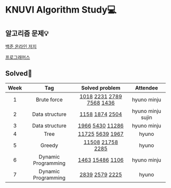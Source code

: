 # KNUVI Algorithm Study💻

## 알고리즘 문제💡

[백준 온라인 저지](https://www.acmicpc.net)

[프로그래머스](https://programmers.co.kr)

## Solved🥳

|Week|Tag|Solved problem|Attendee|
|:---:|:--:|:-----------:|:---:|
|1|Brute force|[1018](https://www.acmicpc.net/problem/1018) [2231](https://www.acmicpc.net/problem/2231) [2789](https://www.acmicpc.net/problem/2798) [7568](https://www.acmicpc.net/problem/7568) [1436](https://www.acmicpc.net/problem/1436)|hyuno minju|
|2|Data structure|[1158](https://www.acmicpc.net/problem/1158) [1874](https://www.acmicpc.net/problem/1874) [2504](https://www.acmicpc.net/problem/2504)|hyuno minju sujin|
|3|Data structure|[1966](https://www.acmicpc.net/problem/1966) [5430](https://www.acmicpc.net/problem/5430) [11286](https://www.acmicpc.net/problem/11286)|hyuno minju|
|4|Tree|[11725](https://www.acmicpc.net/problem/11725) [5639](https://www.acmicpc.net/problem/5639) [1967](https://www.acmicpc.net/problem/1967)|hyuno|
|5|Greedy|[11508](https://www.acmicpc.net/problem/11508) [21758](https://www.acmicpc.net/problem/21758) [2285](https://www.acmicpc.net/problem/2285)|hyuno|
|6|Dynamic Programming|[1463](https://www.acmicpc.net/problem/1463) [15486](https://www.acmicpc.net/problem/15486) [1106](https://www.acmicpc.net/problem/1106)|hyuno minju|
|7|Dynamic Programming|[2839](https://www.acmicpc.net/problem/2839) [2579](https://www.acmicpc.net/problem/2579) [2225](https://www.acmicpc.net/problem/2225)|hyuno|
